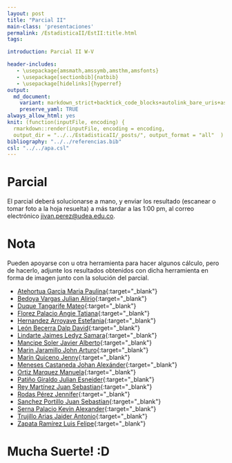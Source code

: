 ```yaml
---
layout: post
title: "Parcial II"
main-class: 'presentaciones'
permalink: /EstadisticaII/EstII:title.html
tags:

introduction: Parcial II W-V

header-includes:
   - \usepackage{amsmath,amssymb,amsthm,amsfonts}
   - \usepackage[sectionbib]{natbib}
   - \usepackage[hidelinks]{hyperref}
output:
  md_document:
    variant: markdown_strict+backtick_code_blocks+autolink_bare_uris+ascii_identifiers+tex_math_single_backslash
    preserve_yaml: TRUE
always_allow_html: yes   
knit: (function(inputFile, encoding) {
  rmarkdown::render(inputFile, encoding = encoding,
  output_dir = "../../EstadisticaII/_posts/", output_format = "all"  ) })
bibliography: "../../referencias.bib"
csl: "../../apa.csl"
---
```








# Parcial

El parcial deberá solucionarse a mano, y enviar los resultado (escanear
o tomar foto a la hoja resuelta) a más tardar a las 1:00 pm, al correo
electrónico <a target="_blank" href="mailto:jivan.perez@udea.edu.co">
jivan.perez@udea.edu.co</a>.

# Nota

Pueden apoyarse con u otra herramienta para hacer algunos cálculo, pero
de hacerlo, adjunte los resultados obtenidos con dicha herramienta en
forma de imagen junto con la solución del parcial.

-   [Atehortua Garcia Maria
    Paulina](https://github.com/jiperezga/jiperezga.github.io/raw/master/Dataset/Parcial/P1152220071.pdf){:target="\_blank"}
-   [Bedoya Vargas Julian
    Alirio](https://github.com/jiperezga/jiperezga.github.io/raw/master/Dataset/Parcial/P1039474881.pdf){:target="\_blank"}
-   [Duque Tangarife
    Mateo](https://github.com/jiperezga/jiperezga.github.io/raw/master/Dataset/Parcial/P1045050662.pdf){:target="\_blank"}
-   [Florez Palacio Angie
    Tatiana](https://github.com/jiperezga/jiperezga.github.io/raw/master/Dataset/Parcial/P1001444143.pdf){:target="\_blank"}
-   [Hernandez Arroyave
    Estefania](https://github.com/jiperezga/jiperezga.github.io/raw/master/Dataset/Parcial/P1037660120.pdf){:target="\_blank"}
-   [León Becerra Dalp
    David](https://github.com/jiperezga/jiperezga.github.io/raw/master/Dataset/Parcial/P1067952784.pdf){:target="\_blank"}
-   [Lindarte Jaimes Ledyz
    Samara](https://github.com/jiperezga/jiperezga.github.io/raw/master/Dataset/Parcial/P1193212626.pdf){:target="\_blank"}
-   [Mancipe Soler Javier
    Alberto](https://github.com/jiperezga/jiperezga.github.io/raw/master/Dataset/Parcial/P1049024349.pdf){:target="\_blank"}
-   [Marin Jaramillo John
    Arturo](https://github.com/jiperezga/jiperezga.github.io/raw/master/Dataset/Parcial/P1017129376.pdf){:target="\_blank"}
-   [Marín Quiceno
    Jenny](https://github.com/jiperezga/jiperezga.github.io/raw/master/Dataset/Parcial/P43972762.pdf){:target="\_blank"}
-   [Meneses Castaneda Johan
    Alexánder](https://github.com/jiperezga/jiperezga.github.io/raw/master/Dataset/Parcial/P1017225004.pdf){:target="\_blank"}
-   [Ortiz Marquez
    Manuela](https://github.com/jiperezga/jiperezga.github.io/raw/master/Dataset/Parcial/P1152469411.pdf){:target="\_blank"}
-   [Patiño Giraldo Julian
    Esneider](https://github.com/jiperezga/jiperezga.github.io/raw/master/Dataset/Parcial/P1000756773.pdf){:target="\_blank"}
-   [Rey Martínez Juan
    Sebastian](https://github.com/jiperezga/jiperezga.github.io/raw/master/Dataset/Parcial/P1005260188.pdf){:target="\_blank"}
-   [Rodas Pérez
    Jennifer](https://github.com/jiperezga/jiperezga.github.io/raw/master/Dataset/Parcial/P1152207604.pdf){:target="\_blank"}
-   [Sanchez Portillo Juan
    Sebastian](https://github.com/jiperezga/jiperezga.github.io/raw/master/Dataset/Parcial/P1127348707.pdf){:target="\_blank"}
-   [Serna Palacio Kevin
    Alexander](https://github.com/jiperezga/jiperezga.github.io/raw/master/Dataset/Parcial/P1048020998.pdf){:target="\_blank"}
-   [Trujillo Arias Jaider
    Antonio](https://github.com/jiperezga/jiperezga.github.io/raw/master/Dataset/Parcial/P1001386543.pdf){:target="\_blank"}
-   [Zapata Ramírez Luis
    Felipe](https://github.com/jiperezga/jiperezga.github.io/raw/master/Dataset/Parcial/P1035915858.pdf){:target="\_blank"}

<h1>
Mucha Suerte! :D
</h1>
